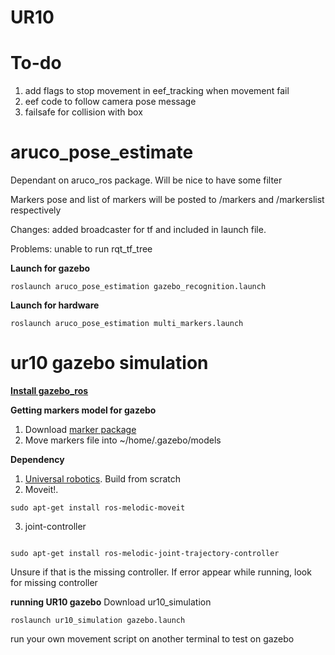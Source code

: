 # UR10

# To-do
1. add flags to stop movement in eef_tracking when movement fail 
2. eef code to follow camera pose message
3. failsafe for collision with box

# aruco_pose_estimate
Dependant on aruco_ros package. Will be nice to have some filter

Markers pose and list of markers will be posted to /markers and /markerslist respectively

Changes: added broadcaster for tf and included in launch file.

Problems: unable to run rqt_tf_tree


**Launch for gazebo**
```
roslaunch aruco_pose_estimation gazebo_recognition.launch
```

**Launch for hardware**

```
roslaunch aruco_pose_estimation multi_markers.launch
```

# ur10 gazebo simulation
**[Install gazebo_ros](http://gazebosim.org/tutorials?tut=ros_installing)**

**Getting markers model for gazebo**
1. Download [marker package](https://github.com/joselusl/aruco_gazebo)
2. Move markers file into ~/home/.gazebo/models

**Dependency**
1. [Universal robotics](https://github.com/ros-industrial/universal_robot). Build from scratch
2. Moveit!.
```
sudo apt-get install ros-melodic-moveit
```
3. joint-controller 
```

sudo apt-get install ros-melodic-joint-trajectory-controller
```
Unsure if that is the missing controller. If error appear while running, look for missing controller

**running UR10 gazebo**
Download ur10_simulation

```
roslaunch ur10_simulation gazebo.launch 
```

run your own movement script on another terminal to test on gazebo
